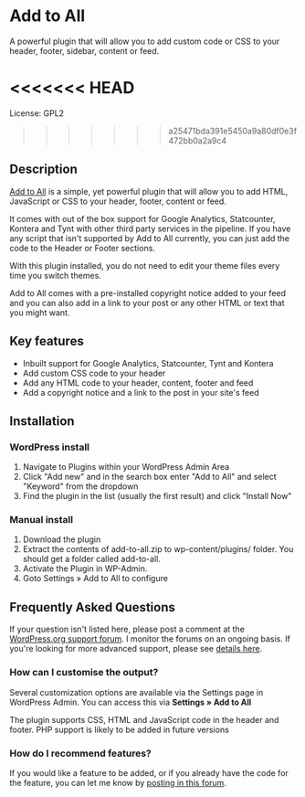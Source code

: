 # Add to All

A powerful plugin that will allow you to add custom code or CSS to your header, footer, sidebar, content or feed.

<<<<<<< HEAD
=======
License: GPL2

>>>>>>> a25471bda391e5450a9a80df0e3f472bb0a2a9c4
## Description

[Add to All](http://ajaydsouza.com/wordpress/plugins/add-to-all/) is a simple, yet powerful plugin that will allow you to add HTML, JavaScript or CSS to your header, footer, content or feed.

It comes with out of the box support for Google Analytics, Statcounter, Kontera and Tynt with other third party services in the pipeline. If you have any script that isn't supported by Add to All currently, you can just add the code to the Header or Footer sections.

With this plugin installed, you do not need to edit your theme files every time you switch themes.

Add to All comes with a pre-installed copyright notice added to your feed and you can also add in a link to your post or any other HTML or text that you might want.


## Key features

* Inbuilt support for Google Analytics, Statcounter, Tynt and Kontera
* Add custom CSS code to your header
* Add any HTML code to your header, content, footer and feed
* Add a copyright notice and a link to the post in your site's feed


## Installation

### WordPress install

1. Navigate to Plugins within your WordPress Admin Area
2. Click "Add new" and in the search box enter "Add to All" and select "Keyword" from the dropdown
3. Find the plugin in the list (usually the first result) and click "Install Now"

### Manual install

1. Download the plugin
2. Extract the contents of add-to-all.zip to wp-content/plugins/ folder. You should get a folder called add-to-all.
3. Activate the Plugin in WP-Admin. 
4. Goto Settings &raquo; Add to All to configure


## Frequently Asked Questions

If your question isn't listed here, please post a comment at the [WordPress.org support forum](http://wordpress.org/support/plugin/add-to-all). I monitor the forums on an ongoing basis. If you're looking for more advanced support, please see [details here](http://wordpress.org/support/plugin/add-to-all).

### How can I customise the output?

Several customization options are available via the Settings page in WordPress Admin. You can access this via **Settings &raquo; Add to All**

The plugin supports CSS, HTML and JavaScript code in the header and footer. PHP support is likely to be added in future versions

### How do I recommend features?

If you would like a feature to be added, or if you already have the code for the feature, you can let me know by [posting in this forum](http://wordpress.org/support/plugin/add-to-all).

